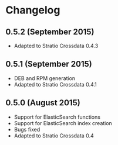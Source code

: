 # Changelog

## 0.5.2 (September 2015)

* Adapted to Stratio Crossdata 0.4.3

## 0.5.1 (September 2015)

* DEB and RPM generation
* Adapted to Stratio Crossdata 0.4.1

## 0.5.0 (August 2015)

* Support for ElasticSearch functions
* Support for ElasticSearch index creation
* Bugs fixed
* Adapted to Stratio Crossdata 0.4


